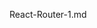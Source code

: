 React-Router-1.md

<!--

1. [javascript - Active link with React-Router? - Stack Overflow](https://stackoverflow.com/questions/41131450/active-link-with-react-router)

2. [activeOnlyWhenExact should be the default? or at least less verbose · Issue #4318 · ReactTraining/react-router](https://github.com/ReactTraining/react-router/issues/4318)

3. [javascript - How can I style active Link in react-router v4? - Stack Overflow](https://stackoverflow.com/questions/42044214/how-can-i-style-active-link-in-react-router-v4/46339823)

4. [active styles using NavLink - React router beginners guide | Reactgo](https://reactgo.com/reactrouter/navlink/)

5. [Get active link with React Router 4 - Edward Beazer Blog](https://www.edwardbeazer.com/get-active-link-with-react-router-4/)

 -->
